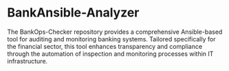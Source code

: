 # BankAnsible-Analyzer
The BankOps-Checker repository provides a comprehensive Ansible-based tool for auditing and monitoring banking systems. Tailored specifically for the financial sector, this tool enhances transparency and compliance through the automation of inspection and monitoring processes within IT infrastructure.
